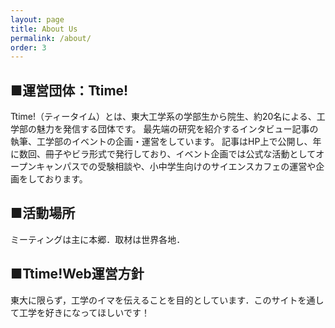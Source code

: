 ```yaml
---
layout: page
title: About Us
permalink: /about/
order: 3
---
```


## ■運営団体：Ttime!

Ttime!（ティータイム）とは、東大工学系の学部生から院生、約20名による、工学部の魅力を発信する団体です。
最先端の研究を紹介するインタビュー記事の執筆、工学部のイベントの企画・運営をしています。
記事はHP上で公開し、年に数回、冊子やビラ形式で発行しており、イベント企画では公式な活動としてオープンキャンパスでの受験相談や、小中学生向けのサイエンスカフェの運営や企画をしております。

## ■活動場所

ミーティングは主に本郷．取材は世界各地．

## ■Ttime!Web運営方針

東大に限らず，工学のイマを伝えることを目的としています．このサイトを通して工学を好きになってほしいです！

